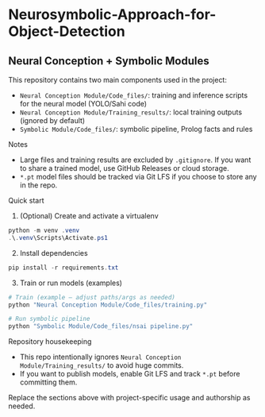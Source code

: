 ﻿# Neurosymbolic-Approach-for-Object-Detection

## Neural Conception + Symbolic Modules

This repository contains two main components used in the project:

- `Neural Conception Module/Code_files/`: training and inference scripts for the neural model (YOLO/Sahi code)
- `Neural Conception Module/Training_results/`: local training outputs (ignored by default)
- `Symbolic Module/Code_files/`: symbolic pipeline, Prolog facts and rules

Notes
- Large files and training results are excluded by `.gitignore`. If you want to share a trained model, use GitHub Releases or cloud storage.
- `*.pt` model files should be tracked via Git LFS if you choose to store any in the repo.

Quick start
1. (Optional) Create and activate a virtualenv

```powershell
python -m venv .venv
.\.venv\Scripts\Activate.ps1
```

2. Install dependencies

```powershell
pip install -r requirements.txt
```

3. Train or run models (examples)

```powershell
# Train (example — adjust paths/args as needed)
python "Neural Conception Module/Code_files/training.py"

# Run symbolic pipeline
python "Symbolic Module/Code_files/nsai pipeline.py"
```

Repository housekeeping
- This repo intentionally ignores `Neural Conception Module/Training_results/` to avoid huge commits.
- If you want to publish models, enable Git LFS and track `*.pt` before committing them.

Replace the sections above with project-specific usage and authorship as needed.
